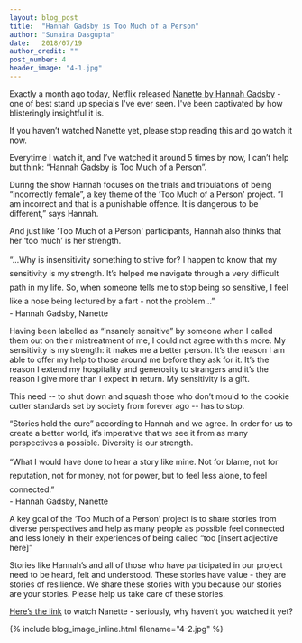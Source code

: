 ```yaml
---
layout: blog_post
title:  "Hannah Gadsby is Too Much of a Person"
author: "Sunaina Dasgupta"
date:   2018/07/19
author_credit: ""
post_number: 4
header_image: "4-1.jpg"
---
```


Exactly a month ago today, Netflix released <a href="https://www.netflix.com/gb/title/80233611">Nanette by Hannah Gadsby</a> - one of best stand up specials I've ever seen. I've been captivated by how blisteringly insightful it is.

If you haven’t watched Nanette yet, please stop reading this and go watch it now. 

Everytime I watch it, and I’ve watched it around 5 times by now, I can’t help but think: “Hannah Gadsby is Too Much of a Person”.

During the show Hannah focuses on the trials and tribulations of being “incorrectly female”, a key theme of the ‘Too Much of a Person' project. “I am incorrect and that is a punishable offence. It is dangerous to be different,” says Hannah. 

And just like ‘Too Much of a Person' participants, Hannah also thinks that her ‘too much’ is her strength.

<div class="blog_body" style="line-height:1.75em;">
	“...Why is insensitivity something to strive for? I happen to know that my sensitivity is my strength. It’s helped me navigate through a very difficult path in my life. So, when someone tells me to stop being so sensitive, I feel like a nose being lectured by a fart - not the problem...”
</div>
<div class="right" style="">
	- Hannah Gadsby, Nanette
</div>

Having been labelled as “insanely sensitive” by someone when I called them out on their mistreatment of me, I could not agree with this more. My sensitivity is my strength: it makes me a better person. It’s the reason I am able to offer my help to those around me before they ask for it. It’s the reason I extend my hospitality and generosity to strangers and it’s the reason I give more than I expect in return. My sensitivity is a gift.

This need -- to shut down and squash those who don’t mould to the cookie cutter standards set by society from forever ago -- has to stop. 

“Stories hold the cure” according to Hannah and we agree. In order for us to create a better world, it’s imperative that we see it from as many perspectives a possible. Diversity is our strength.

<div class="blog_body" style="line-height:1.75em;">
	“What I would have done to hear a story like mine. Not for blame, not for reputation, not for money, not for power, but to feel less alone, to feel connected.”
</div>
<div class="right" style="">
	- Hannah Gadsby, Nanette
</div>

A key goal of the ‘Too Much of a Person’ project is to share stories from diverse perspectives and help as many people as possible feel connected and less lonely in their experiences of being called “too [insert adjective here]”

Stories like Hannah’s and all of those who have participated in our project need to be heard, felt and understood. These stories have value - they are stories of resilience. We share these stories with you because our stories are your stories. Please help us take care of these stories.

<a href="https://www.netflix.com/gb/title/80233611">Here’s the link</a> to watch Nanette - seriously, why haven’t you watched it yet? 

{% include blog_image_inline.html filename="4-2.jpg" %}
